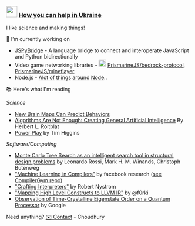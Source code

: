 ### <img width=30 height=30 src="https://emojipedia-us.s3.dualstack.us-west-1.amazonaws.com/thumbs/120/lg/307/flag-ukraine_1f1fa-1f1e6.png"/> [How you can help in Ukraine](https://www.obama.org/updates/help-ukraine/) 

I like science and making things! 

🔭 I’m currently working on
  -  [JSPyBridge](https://github.com/extremeheat/JSPyBridge) - A language bridge to connect and interoperate JavaScript and Python bidirectionally
  -  Video game networking libraries - <img width=20 height=20 src="https://static.wikia.nocookie.net/minecraft/images/f/fe/GrassNew.png/revision/latest?cb=20190903234415"/> [PrismarineJS/bedrock-protocol](https://github.com/PrismarineJS/bedrock-protocol/), [PrismarineJS/mineflayer](https://github.com/PrismarineJS/mineflayer/)
  -  Node.js - [Alot of](https://github.com/extremeheat/node-raknet-native) [things](https://github.com/extremeheat/node-leveldb-zlib) [around](https://github.com/ProtoDef-io/node-protodef) [Node](https://github.com/extremeheat/protodef-yaml).. 

📚 Here's what I'm reading

*Science*
* [New Brain Maps Can Predict Behaviors](https://www.quantamagazine.org/new-brain-maps-can-predict-behaviors-20211206/)
* [Algorithms Are Not Enough: Creating General Artificial Intelligence](https://mitpress.mit.edu/books/algorithms-are-not-enough) By Herbert L. Roitblat
* [Power Play](https://www.penguinrandomhouse.com/books/611077/power-play-by-tim-higgins/) by Tim Higgins

*Software/Computing*
* [Monte Carlo Tree Search as an intelligent search tool in structural design problems](https://doi.org/10.1007/s00366-021-01338-2) by Leonardo Rossi,  Mark H. M. Winands, Christoph Butenweg
* ["Machine Learning in Compilers"](https://research.fb.com/wp-content/uploads/2020/09/Machine-Learning-in-Compilers-Past-Present-and-Future.pdf) by facebook research ([see CompilerGym repo](https://github.com/facebookresearch/CompilerGym))
* ["Crafting Interpreters"](https://craftinginterpreters.com/) by Robert Nystrom
* ["Mapping High Level Constructs to LLVM IR"](https://mapping-high-level-constructs-to-llvm-ir.readthedocs.io/en/latest/README.html) by @f0rki
* [Observation of Time-Crystalline Eigenstate Order on a Quantum Processor](https://arxiv.org/pdf/2107.13571.pdf) by Google


Need anything? [✉️ Contact](mailto:inbox@zubear.me) - Choudhury

<!--
**extremeheat/extremeheat** is a ✨ _special_ ✨ repository because its `README.md` (this file) appears on your GitHub profile.

Here are some ideas to get you started:

- 🔭 I’m currently working on ...
- 🌱 I’m currently learning ...
- 👯 I’m looking to collaborate on ...
- 🤔 I’m looking for help with ...
- 💬 Ask me about ...
- 📫 How to reach me: ...
- 😄 Pronouns: ...
- ⚡ Fun fact: ...
-->
